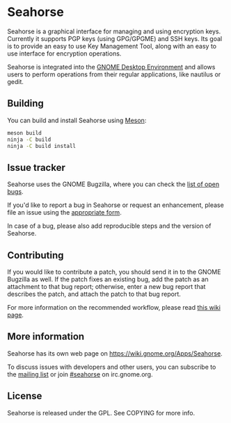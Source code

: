 # Seahorse
Seahorse is a graphical interface for managing and using encryption keys.
Currently it supports PGP keys (using GPG/GPGME) and SSH keys. Its goal is to
provide an easy to use Key Management Tool, along with an easy to use interface
for encryption operations.

Seahorse is integrated into the [GNOME Desktop Environment](https://www.gnome.org)
and allows users to perform operations from their regular applications, like
nautilus or gedit.

## Building
You can build and install Seahorse using [Meson](http://mesonbuild.com/):
```sh
meson build
ninja -C build
ninja -C build install
```

## Issue tracker
Seahorse uses the GNOME Bugzilla, where you can check the
[list of open bugs](https://bugzilla.gnome.org/browse.cgi?product=seahorse).

If you'd like to report a bug in Seahorse or request an enhancement, please file
an issue using the
[appropriate form](https://bugzilla.gnome.org/enter_bug.cgi?product=seahorse).

In case of a bug, please also add reproducible steps and the version of Seahorse.

## Contributing
If you would like to contribute a patch, you should send it in to the GNOME
Bugzilla as well. If the patch fixes an existing bug, add the patch as an
attachment to that bug report; otherwise, enter a new bug report that describes
the patch, and attach the patch to that bug report.

For more information on the recommended workflow, please read
[this wiki page](https://wiki.gnome.org/Git/WorkingWithPatches).

## More information
Seahorse has its own web page on https://wiki.gnome.org/Apps/Seahorse.

To discuss issues with developers and other users, you can subscribe to the
[mailing list](https://mail.gnome.org/mailman/listinfo/seahorse-list)
or join [#seahorse](irc://irc.gnome.org/seahorse) on irc.gnome.org.

## License
Seahorse is released under the GPL. See COPYING for more info.
